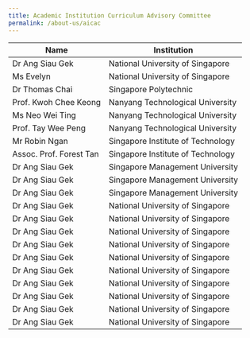 ```yaml
---
title: Academic Institution Curriculum Advisory Committee
permalink: /about-us/aicac
---
```



| Name | Institution |
| -------- | -------- |
| Dr Ang Siau Gek     | National University of Singapore     |
| Ms Evelyn      | National University of Singapore     |
| Dr Thomas Chai     | Singapore Polytechnic     |
| Prof. Kwoh Chee Keong   | Nanyang Technological University |
|Ms  Neo Wei Ting    | Nanyang Technological University     |
| Prof. Tay Wee Peng     | Nanyang Technological University   |
| Mr Robin Ngan     | Singapore Institute of Technology     |
| Assoc. Prof. Forest Tan      | Singapore Institute of Technology     |
| Dr Ang Siau Gek     | Singapore Management University    |
| Dr Ang Siau Gek     | Singapore Management University     |
| Dr Ang Siau Gek     | Singapore Management University     |
| Dr Ang Siau Gek     | National University of Singapore     |
| Dr Ang Siau Gek     | National University of Singapore     |
| Dr Ang Siau Gek     | National University of Singapore     |
| Dr Ang Siau Gek     | National University of Singapore     |
| Dr Ang Siau Gek     | National University of Singapore     |
| Dr Ang Siau Gek     | National University of Singapore     |
| Dr Ang Siau Gek     | National University of Singapore     |
| Dr Ang Siau Gek     | National University of Singapore     |
| Dr Ang Siau Gek     | National University of Singapore     |
| Dr Ang Siau Gek     | National University of Singapore     |